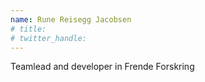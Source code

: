 ```yaml
---
name: Rune Reisegg Jacobsen
# title: 
# twitter_handle: 
---
```

Teamlead and developer in Frende Forskring
